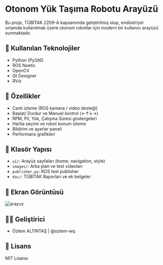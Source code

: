 # Otonom Yük Taşıma Robotu Arayüzü

Bu proje, TÜBİTAK 2209-A kapsamında geliştirilmiş olup, endüstriyel ortamda kullanılmak üzere otonom robotlar için modern bir kullanıcı arayüzü sunmaktadır.

## 🚀 Kullanılan Teknolojiler
- Python (PyQt6)
- ROS Noetic
- OpenCV
- Qt Designer
- RViz

## 🔧 Özellikler
- Canlı izleme (ROS kamera / video desteği)
- Başlat/ Durdur ve Manuel kontrol (←↑↓→)
- RPM, Pil, Yük, Çalışma Süresi göstergeleri
- Harita seçimi ve robot konum izleme
- Bildirim ve ayarlar paneli
- Performans grafikleri 

## 📁 Klasör Yapısı
- `ui/`: Arayüz sayfaları (home, navigation, style)
- `images/`: Arka plan ve test videoları
- `publisher.py`: ROS test publisher
- `doc/`: TÜBİTAK Raporları ve ek belgeler

## 📸 Ekran Görüntüsü
![arayuz](images/screenshot.png)

## 👩‍💻 Geliştirici
- Özlem ALTINTAŞ | @ozlem-wq

## 📄 Lisans
MIT Lisansı

